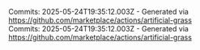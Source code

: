 Commits: 2025-05-24T19:35:12.003Z - Generated via https://github.com/marketplace/actions/artificial-grass
<br>
Commits: 2025-05-24T19:35:12.003Z - Generated via https://github.com/marketplace/actions/artificial-grass
<br>
